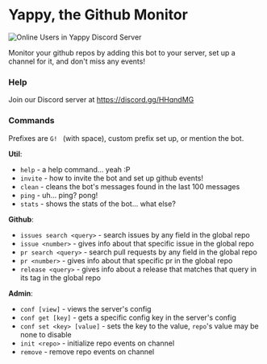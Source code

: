 # Yappy, the Github Monitor

![Online Users in Yappy Discord Server](https://discordapp.com/api/guilds/231548941492027393/embed.png)

Monitor your github repos by adding this bot to your server, set up a channel for it, and don't miss any events!

### Help

Join our Discord server at https://discord.gg/HHqndMG

### Commands
Prefixes are `G! ` (with space), custom prefix set up, or mention the bot.


__**Util**__:
  - `help` - a help command... yeah :P
  - `invite` - how to invite the bot and set up github events!
  - `clean` - cleans the bot's messages found in the last 100 messages
  - `ping` - uh... ping? pong!
  - `stats` - shows the stats of the bot... what else?

__**Github**__:
  - `issues search <query>` - search issues by any field in the global repo
  - `issue <number>` - gives info about that specific issue in the global repo
  - `pr search <query>` - search pull requests by any field in the global repo
  - `pr <number>` - gives info about that specific pr in the global repo
  - `release <query>` - gives info about a release that matches that query in its tag in the global repo

__**Admin**__:
  - `conf [view]` - views the server's config
  - `conf get [key]` - gets a specific config key in the server's config
  - `conf set <key> [value]` - sets the key to the value, `repo`'s value may be none to disable
  - `init <repo>` - initialize repo events on channel
  - `remove` - remove repo events on channel
